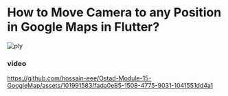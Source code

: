 # How to Move Camera to any Position in Google Maps in Flutter? 

![ply](https://github.com/hossain-eee/Ostad-Module-15-GoogleMap/assets/101991583/bfd7dbc1-09e2-4f60-8278-4cc8b8d53808)


### video
https://github.com/hossain-eee/Ostad-Module-15-GoogleMap/assets/101991583/fada0e85-1508-4775-9031-1041551dd4a1

